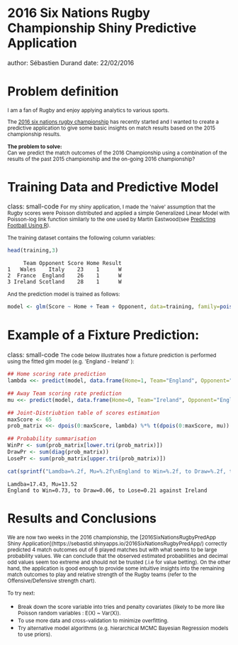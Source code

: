 <style>
.footer {
    color: black;
    background: #E8E8E8;
    position: fixed;
    top: 90%;
    text-align:center;
    width:100%;
}
.small-code pre code {
  font-size: 1em;
}
</style>

2016 Six Nations Rugby Championship Shiny Predictive Application
========================================================
author: Sébastien Durand
date: 22/02/2016

Problem definition
========================================================
<small>
I am a fan of Rugby and enjoy applying analytics to various sports.  

The [2016 six nations rugby championship](https://en.wikipedia.org/wiki/2016_Six_Nations_Championship) has recently started and I wanted to create a predictive application to give some basic insights on match results based on the 2015 championship results.

__The problem to solve:__  
Can we predict the match outcomes of the 2016 Championship using a combination of the results of the   past 2015 championship and the on-going 2016 championship?
</small>


Training Data and Predictive Model
========================================================
class: small-code
<small>
For my shiny application, I made the 'naive' assumption that the Rugby scores were Poisson distributed and applied a simple Generalized Linear Model with Poisson-log link function similarly to the one used by  Martin Eastwood(see [Predicting Football Using R](http://pena.lt/y/2014/11/02/predicting-football-using-r/)).
</small>



<small>The training dataset contains the following column variables:</small>

```r
head(training,3)
```

```
     Team Opponent Score Home Result
1   Wales    Italy    23    1      W
2  France  England    26    1      W
3 Ireland Scotland    28    1      W
```

<small>And the prediction model is trained as follows:</small>

```r
model <- glm(Score ~ Home + Team + Opponent, data=training, family=poisson(link="log"))
```


Example of a Fixture Prediction: 
========================================================
class: small-code
<small>The code below illustrates how a fixture prediction is performed using the fitted glm model (e.g. 'England - Ireland' ):</small>

```r
## Home scoring rate prediction
lambda <<- predict(model, data.frame(Home=1, Team="England", Opponent="Ireland"), type="response")

## Away Team scoring rate prediction
mu <<- predict(model, data.frame(Home=0, Team="Ireland", Opponent="England"), type="response")

## Joint-Distriubtion table of scores estimation
maxScore <- 65
prob_matrix <<- dpois(0:maxScore, lambda) %*% t(dpois(0:maxScore, mu))

## Probability summarisation
WinPr <- sum(prob_matrix[lower.tri(prob_matrix)])
DrawPr <- sum(diag(prob_matrix))
LosePr <- sum(prob_matrix[upper.tri(prob_matrix)])

cat(sprintf("Lamdba=%.2f, Mu=%.2f\nEngland to Win=%.2f, to Draw=%.2f, to Lose=%.2f against Ireland",lambda,mu,WinPr,DrawPr,LosePr))
```

```
Lamdba=17.43, Mu=13.52
England to Win=0.73, to Draw=0.06, to Lose=0.21 against Ireland
```



Results and Conclusions
========================================================
<small>
We are now two weeks in the 2016 championship, the [2016SixNationsRugbyPredApp Shiny Application](https://sebastid.shinyapps.io/2016SixNationsRugbyPredApp/) correctly predicted 4 match outcomes out of 6 played matches but with what seems to be large probability values. We can conclude that the observed estimated probabilities and decimal odd values seem too extreme and should not be trusted (.i.e for value betting). On the other hand, the application is good enough to provide some intuitive insights into the remaining match outcomes to play and relative strength of the Rugby teams (refer to the Offensive/Defensive strength chart).</small>

<small>To try next:</small>
- <small>Break down the score variable into tries and penalty covariates (likely to be more like Poisson random variables : E(X) ~ Var(X)).</small>
- <small>To use more data and cross-validation to minimize overfitting.</small>
- <small>Try alternative model algorithms (e.g. hierarchical MCMC Bayesian Regression models to use priors).</small>




